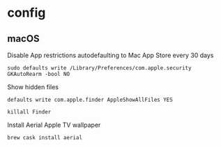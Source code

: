 # config

## macOS

Disable App restrictions autodefaulting to Mac App Store every 30 days

```sudo defaults write /Library/Preferences/com.apple.security GKAutoRearm -bool NO```

Show hidden files

`defaults write com.apple.finder AppleShowAllFiles YES`

`killall Finder`

Install Aerial Apple TV wallpaper

`brew cask install aerial`
